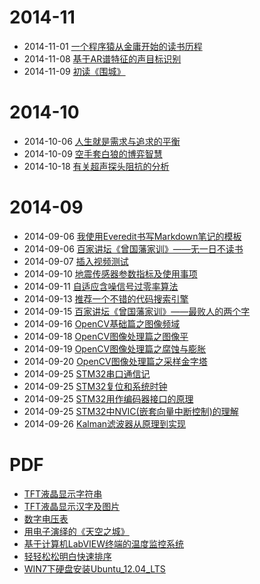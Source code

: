 
# 2014-11

- 2014-11-01 [一个程序猿从金庸开始的读书历程](html/一个程序猿从金庸开始的读书历程.html)
- 2014-11-08 [基于AR谱特征的声目标识别](html/基于AR谱特征的声目标识别.html)
- 2014-11-09 [初读《围城》](html/初读《围城》.html)

# 2014-10

- 2014-10-06 [人生就是需求与追求的平衡](html/人生就是需求与追求的平衡.html)
- 2014-10-09 [空手套白狼的博弈智慧](html/空手套白狼的博弈智慧.html)
- 2014-10-18 [有关超声探头阻抗的分析](html/有关超声探头阻抗的分析.html)  

# 2014-09

- 2014-09-06 [我使用Everedit书写Markdown笔记的模板](html/我使用Everedit书写Markdown笔记的模板.html)
- 2014-09-06 [百家讲坛《曾国藩家训》——无一日不读书](html/百家讲坛《曾国藩家训》——无一日不读书.html)
- 2014-09-07 [插入视频测试](html/插入视频测试.html)
- 2014-09-10 [地震传感器参数指标及使用事项](html/地震传感器参数指标及使用事项.html)
- 2014-09-11 [自适应含噪信号过零率算法](html/自适应含噪信号过零率算法.html)
- 2014-09-13 [推荐一个不错的代码搜索引擎](html/推荐一个不错的代码搜索引擎.html)
- 2014-09-15 [百家讲坛《曾国藩家训》——最败人的两个字](html/百家讲坛《曾国藩家训》——最败人的两个字.html)
- 2014-09-16 [OpenCV基础篇之图像频域](html/OpenCV基础篇之图像频域.html)
- 2014-09-18 [OpenCV图像处理篇之图像平](html/OpenCV图像处理篇之图像平滑.html)
- 2014-09-19 [OpenCV图像处理篇之腐蚀与膨胀](html/OpenCV图像处理篇之腐蚀与膨胀.html)
- 2014-09-20 [OpenCV图像处理篇之采样金字塔](html/OpenCV图像处理篇之采样金字塔.html)
- 2014-09-25 [STM32串口通信记](html/STM32串口通信记.html)
- 2014-09-25 [STM32复位和系统时钟](html/STM32复位和系统时钟.html)
- 2014-09-25 [STM32用作编码器接口的原理](html/STM32用作编码器接口的原理.html)
- 2014-09-25 [STM32中NVIC(嵌套向量中断控制)的理解](html/STM32中NVIC(嵌套向量中断控制)的理解.html)
- 2014-09-26 [Kalman滤波器从原理到实现](html/Kalman滤波器从原理到实现.html)

# PDF

- [TFT液晶显示字符串](pdf/TFT液晶显示字符串.pdf)
- [TFT液晶显示汉字及图片](pdf/TFT液晶显示汉字及图片.pdf)
- [数字电压表](pdf/数字电压表.pdf)
- [用电子演绎的《天空之城》](pdf/用电子演绎的《天空之城》.pdf)
- [基于计算机LabVIEW终端的温度监控系统](pdf/基于计算机LabVIEW终端的温度监控系统.pdf)
- [轻轻松松明白快速排序](pdf/轻轻松松明白快速排序.pdf)
- [WIN7下硬盘安装Ubuntu_12.04_LTS](pdf/WIN7下硬盘安装Ubuntu_12.04_LTS.pdf)
